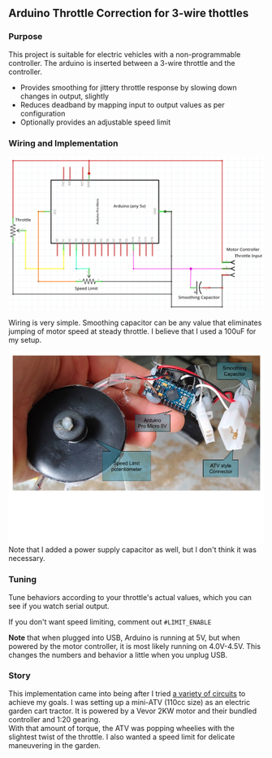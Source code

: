 Arduino Throttle Correction for 3-wire thottles
----

### Purpose

This project is suitable for electric vehicles with a non-programmable controller. 
The arduino is inserted between a 3-wire throttle and the controller.

* Provides smoothing for jittery throttle response by slowing down changes in output, slightly
* Reduces deadband by mapping input to output values as per configuration
* Optionally provides an adjustable speed limit

### Wiring and Implementation

![arduino-throttle-wiring.png](arduino-throttle-wiring.png)

Wiring is very simple.  Smoothing capacitor can be any value that eliminates
jumping of motor speed at steady throttle.  I believe that I used a 100uF for my setup.

![arduino-throttle.png](arduino-throttle.png)
Note that I added a power supply capacitor as well, but I don't think it was necessary.

### Tuning

Tune behaviors according to your throttle's actual values, which you can see if you watch serial output.

If you don't want speed limiting, comment out `#LIMIT_ENABLE`

**Note** that when plugged into USB, Arduino is running at 5V, but when powered by the motor controller,
it is most likely running on 4.0V-4.5V.  This changes the numbers and behavior a little when you unplug USB.

### Story

This implementation came into being after I tried [a variety of circuits](https://electricbike.com/forum/forum/kits/golden-motor-magic-pie/70584-guide-to-hall-sensor-throttle-operation-testing-and-modification/) to achieve my goals.
I was setting up a mini-ATV (110cc size) as an electric garden cart tractor.
It is powered by a Vevor 2KW motor and their bundled controller and 1:20 gearing.  
With that amount of torque, the ATV was popping wheelies with the slightest twist of the throttle. 
I also wanted a speed limit for delicate maneuvering in the garden.